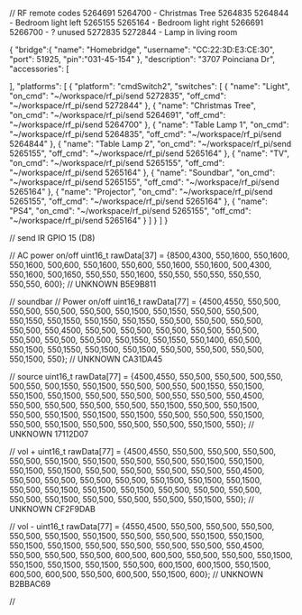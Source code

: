 // RF remote codes
5264691 5264700 - Christmas Tree
5264835 5264844 - Bedroom light left
5265155 5265164 - Bedroom light right
5266691 5266700 - ? unused
5272835 5272844 - Lamp in living room

{
   "bridge":{
      "name": "Homebridge",
      "username": "CC:22:3D:E3:CE:30",
      "port": 51925,
      "pin":"031-45-154"
   },
   "description": "3707 Poinciana Dr",
   "accessories": [

   ],
   "platforms": [
      {
         "platform": "cmdSwitch2",
         "switches": [
            {
               "name": "Light",
               "on_cmd": "~/workspace/rf_pi/send 5272835",
               "off_cmd": "~/workspace/rf_pi/send 5272844"
            },
            {
               "name": "Christmas Tree",
               "on_cmd": "~/workspace/rf_pi/send 5264691",
               "off_cmd": "~/workspace/rf_pi/send 5264700"
            },
            {
               "name": "Table Lamp 1",
               "on_cmd": "~/workspace/rf_pi/send 5264835",
               "off_cmd": "~/workspace/rf_pi/send 5264844"
            },
            {
               "name": "Table Lamp 2",
               "on_cmd": "~/workspace/rf_pi/send 5265155",
               "off_cmd": "~/workspace/rf_pi/send 5265164"
            },
            {
               "name": "TV",
               "on_cmd": "~/workspace/rf_pi/send 5265155",
               "off_cmd": "~/workspace/rf_pi/send 5265164"
            },
            {
               "name": "Soundbar",
               "on_cmd": "~/workspace/rf_pi/send 5265155",
               "off_cmd": "~/workspace/rf_pi/send 5265164"
            },
            {
               "name": "Projector",
               "on_cmd": "~/workspace/rf_pi/send 5265155",
               "off_cmd": "~/workspace/rf_pi/send 5265164"
            },
            {
               "name": "PS4",
               "on_cmd": "~/workspace/rf_pi/send 5265155",
               "off_cmd": "~/workspace/rf_pi/send 5265164"
            }
         ]
      }
   ]
}

// send IR  GPIO 15 (D8)

// AC power on/off
uint16_t  rawData[37] = {8500,4300, 550,1600, 550,1600, 550,1600, 500,600, 550,1600, 550,600, 550,1600, 550,1600, 500,4300, 550,1600, 500,1650, 550,550, 550,1600, 550,550, 550,550, 550,550, 550,550, 600};  // UNKNOWN B5E9B811

// soundbar
// Power on/off
uint16_t  rawData[77] = {4500,4550, 550,500, 550,500, 550,500, 550,500, 550,1500, 550,1550, 550,500, 550,500, 550,1550, 550,1550, 550,1550, 550,1550, 550,500, 550,500, 550,500, 550,500, 550,4500, 550,500, 550,500, 550,500, 550,500, 550,500, 550,500, 550,500, 550,500, 550,1550, 550,1550, 550,1400, 650,500, 550,1500, 550,1550, 550,1500, 550,1500, 550,500, 550,500, 550,500, 550,1500, 550};  // UNKNOWN CA31DA45

// source
uint16_t  rawData[77] = {4500,4550, 550,500, 550,500, 500,550, 500,550, 500,1550, 550,1500, 550,500, 500,550, 500,1550, 550,1500, 550,1500, 550,1500, 550,500, 550,500, 500,550, 550,500, 550,4500, 550,500, 550,500, 550,500, 550,500, 550,1500, 550,500, 550,1500, 550,500, 550,1500, 550,1500, 550,1500, 550,500, 550,500, 550,1500, 550,500, 550,1500, 550,500, 550,500, 550,500, 550,1500, 550};  // UNKNOWN 17112D07

// vol +
uint16_t  rawData[77] = {4500,4550, 550,500, 550,500, 550,500, 550,500, 550,1500, 550,1500, 550,500, 550,500, 550,1500, 550,1500, 550,1500, 550,1500, 550,500, 550,500, 550,500, 550,500, 550,4500, 550,500, 550,500, 550,500, 550,500, 550,1500, 550,1500, 550,1500, 550,500, 550,1500, 550,1500, 550,1500, 550,500, 550,500, 550,500, 550,500, 550,1500, 550,500, 550,500, 550,500, 550,1500, 550};  // UNKNOWN CF2F9DAB

// vol -
uint16_t  rawData[77] = {4550,4500, 550,500, 550,500, 550,500, 550,500, 550,1500, 550,1500, 550,500, 550,500, 550,1500, 550,1500, 550,1500, 550,1500, 550,500, 550,500, 550,500, 550,500, 550,4500, 550,500, 550,500, 550,500, 600,500, 600,500, 550,500, 550,500, 550,1500, 550,1500, 550,1500, 550,1500, 550,500, 600,1500, 600,1500, 550,1500, 600,500, 600,500, 550,500, 600,500, 550,1500, 600};  // UNKNOWN B2BBAC69

// 
